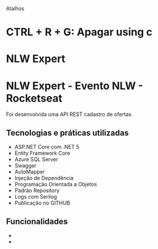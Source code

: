 Atalhos
# CTRL + R + G: Apagar using c  

# NLW Expert
# NLW Expert - Evento NLW - Rocketseat

Foi desenvolvida uma API REST cadastro de ofertas. 

## Tecnologias e práticas utilizadas
- ASP.NET Core com .NET 5
- Entity Framework Core
- Azure SQL Server
- Swagger
- AutoMapper
- Injeção de Dependência
- Programação Orientada a Objetos
- Padrão Repository
- Logs com Serilog
- Publicação no GITHUB

## Funcionalidades
- 
- 
